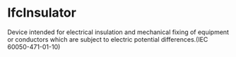 IfcInsulator
============
Device intended for electrical insulation and mechanical fixing of equipment
or conductors which are subject to electric potential differences.(IEC
60050-471-01-10)



